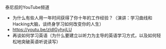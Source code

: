 泰尼叔的YouTube频道
- 为什么有些人用一年时间获得了你十年的工作经验？（演讲：学习曲线和Hacking大脑，谈终身学习如何改变你的人生）
- https://youtu.be/zIdlGyhxjLU
- 再谈如何学习英语（为什么要建立以听力为主导的英语学习方式，以及如何轻松地突破英语听说读写）

